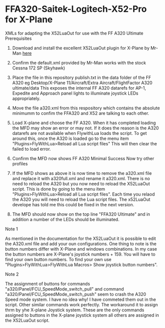 # FFA320-Saitek-Logitech-X52-Pro for X-Plane
XMLs for adapting the X52LuaOut for use with the FF A320 Ultimate
Prerequisites

1. Download and install the excellent X52LuaOut plugin for X-Plane by Mr-Man [here](https://forums.x-plane.org/index.php?/files/file/35304-x52luaout-winmaclin/&tab=comments&page=11)

2. Confirm the default.xml provided by Mr-Man works with the stock Cessna 172 SP (Skyhawk)

3. Place the file in this repository publish.txt in the data folder of the FF A320 eg 
Desktop/X-Plane 11/Aircraft/Extra Aircraft/FlightFactor A320 ultimate/data
This exposes the internal FF A320 datarefs for AP-1, Expedite and Approach panel lights to illuminate joystick LEDs appropriately.

4. Move the file a320.xml from this respository which contains the absolute minimumm to confim the FFA320 and X52 are talking to each other. 

5. Load X-plane and choose the FF A320. When it has completed loading the MFD may show an error or may not. If it does the reason is the A320 datarefs are not available when FlywithLua loads the script. To get around this, once the A320 is loaded go to the menu item "Plugins>FlyWithLua>Reload all Lua script files" This will then clear the failed to load error.

6. Confirm the MFD now shows 
FF A320 Minimal 
Success Now try
other profiles

7. If the MFD shows as above it is now time to remove the a320.xml file and replace it with a320full.xml and rename it a320.xml. There is no need to reload the A320 but you now need to reload the X52LuaOut script. This is done by going to the menu item "Plugins>FlyWithLua>Reload all Lua script files". Each time you relaod the A320 you will need to reload the Lua script files. The x52LuaOut develope has told me this could be fixed in the next version.

8. The MFD should now show on the top line "FFA320 Ultimate" and in addition a number of the LEDs should be illuminated.


Note 1 

As mentioned in the documentation for the X52LuaOut it is possible to edit the A320.xml file and add your oun configurations.
One thing to note is the button numbers differ with X-Plane and windows combinations. In my case the button numbers are X-Plane's joystick numbers + 159. You will have to find your own button numbers. To find your own use "Plugins>FlyWithLua>FlyWithLua Macros> Show joystick button numbers".


Note 2

The assignment of buttons for commands "a320/Panel/FCU_SpeedMode_switch_pull"  and command "a320/Panel/FCU_SpeedMode_switch_push" seem to crash the A320 Speed mode system. I have no idea why! I have commeted them out in the script. Other similar commands work perfectly. The workaround it to assign thrm by yhe X-plane Joystick system. These are the only commands assigned to buttons in the X-plane joystick system all others are assigned in the X52LuaOut script.





